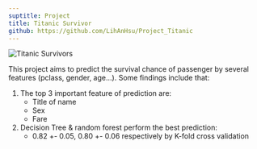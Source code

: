 ```yaml
---
suptitle: Project 
title: Titanic Survivor
github: https://github.com/LihAnHsu/Project_Titanic
---
```


<Image src="/titanic.png" className="rounded-box mx-auto" alt="Titanic Survivors" width={400} height={400}/>

This project aims to predict the survival chance of passenger by several features (pclass, gender, age...).
Some findings include that:

1. The top 3 important feature of prediction are: 
   * Title of name
   * Sex
   * Fare
2. Decision Tree & random forest perform the best prediction:  
   * 0.82 +- 0.05, 0.80 +- 0.06 respectively by K-fold cross validation